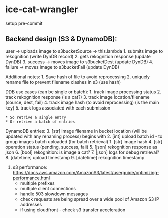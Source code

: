 # ice-cat-wrangler


setup pre-commit

## Backend design (S3 & DynamoDB):
user -> uploads image to s3bucketSource -> this.lambda
    1. submits image to rekognition (write DynDB record)
    2. gets rekognition response (update DynDB)
    3. success -> moves image to s3bucketDest (update DynDB)
    4. failure -> moves image to s3bucketFail (update DynDB)

Additional notes:
    1. Save hash of file to avoid reprocessing
    2. uniquely rename file to prevent filename clashes in s3 (use hash)

DDB use cases (can be single or batch):
    1. track image processing status
    2. track rekognition response (is a cat?)
    3. track image location/filename (source, dest, fail)
    4. track image hash (to avoid reprocessing) (is the main key)
    5. track logs associated with each submission

    * So retrive a single entry
    * Or retrive a batch of entries

DynamoDB entries:
    3. [str] <SK> image filename in bucket location (will be updated with any renaming process) begins with
    2. [int] <PK> upload batch id - to group images batch uploaded (for batch retrieval)
    1. [str] image hash
    4. [str] operation status (pending, success, fail)
    5. [json] rekognition response as json
    6. [bool] rekognition: is image a cat?
    7. [json] logs for debug retrieval?
    8. [datetime] upload timestamp
    9. [datetime] rekognition timestamp



1. s3 performance: https://docs.aws.amazon.com/AmazonS3/latest/userguide/optimizing-performance.html
    * multiple prefixes
    * multiple client connections
    * handle 503 slowdown messages
    * check requests are being spread over a wide pool of Amazon S3 IP addresses
    * if using cloudfront - check s3 transfer acceleration
